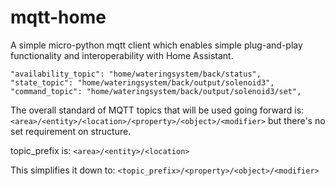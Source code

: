 # mqtt-home
A simple micro-python mqtt client which enables simple plug-and-play functionality and interoperability with Home Assistant. 
```  
"availability_topic": "home/wateringsystem/back/status",
"state_topic": "home/wateringsystem/back/output/solenoid3",
"command_topic": "home/wateringsystem/back/output/solenoid3/set",
```

The overall standard of MQTT topics that will be used going forward is:
`<area>/<entity>/<location>/<property>/<object>/<modifier>` but there's no set requirement on structure.

topic_prefix is: `<area>/<entity>/<location>`

This simplifies it down to:
`<topic_prefix>/<property>/<object>/<modifier>`